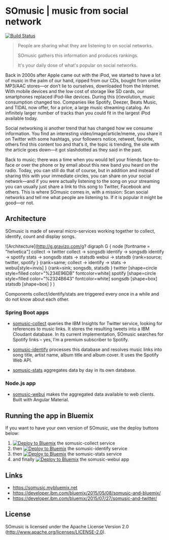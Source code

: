 # SOmusic | music from social network
[![Build Status](https://travis-ci.org/l2fprod/somusic-webui.svg?branch=master)](https://travis-ci.org/l2fprod/somusic-webui)

> People are sharing what they are listening to on social networks.
>
> SOmusic gathers this information and produces rankings.
>
> It's your daily dose of what's popular on social networks.

Back in 2000s after Apple came out with the iPod, we started to have a lot of music in the palm of our hand, ripped from our CDs, bought from online MP3/AAC stores—or don’t lie to ourselves, downloaded from the Internet. With mobile devices and the low cost of storage like SD cards, our smartphones replaced iPod-like devices. During this (r)evolution, music consumption changed too. Companies like Spotify, Deezer, Beats Music, and TIDAL now offer, for a price, a large music streaming catalog. An infinitely larger number of tracks than you could fit in the largest iPod available today.

Social networking is another trend that has changed how we consume information. You find an interesting video/image/article/meme, you share it on Twitter with some hashtags, your followers notice, retweet, favorite, others find this content too and that’s it, the topic is trending, the site with the article goes down—it got slashdotted as they said in the past.

Back to music; there was a time when you would tell your friends face-to-face or over the phone or by email about this new band you heard on the radio. Today, you can still do that of course, but in addition and instead of sharing this with your immediate circles, you can share on your social network—and if you were actually listening to the song on your streaming you can usually just share a link to this song to Twitter, Facebook and others. This is where SOmusic comes in, with a mission: Scan social networks and tell me what people are listening to. If it is popular it might be good—or not.

## Architecture

SOmusic is made of several micro-services working together to collect, identify, count and display songs.

![Architecture](http://g.gravizo.com/g?
  digraph G {
    node [fontname = "helvetica"]
    collect -> twitter
    collect -> songsdb
    identify -> songsdb
    identify -> spotify
    stats -> songsdb
    stats -> statsdb
    webui -> statsdb
    {rank=source; twitter, spotify }
    {rank=same; collect -> identify -> stats -> webui[style=invis] }
    {rank=sink; songsdb, statsdb }
    twitter [shape=circle style=filled color="%234E96DB" fontcolor=white]
    spotify [shape=circle style=filled color="%2324B643" fontcolor=white]
    songsdb [shape=box]
    statsdb [shape=box]
  }
)

Components collect/identify/stats are triggered every once in a while and do not know about each other.

### Spring Boot apps

* [somusic-collect](https://github.com/l2fprod/somusic-collect) queries the IBM Insights for Twitter service, looking for references to music links. It stores the resulting tweets into a IBM Cloudant database. In its current implementation, SOmusic searches for Spotify links – yes, I’m a premium subscriber to Spotify.

* [somusic-identify](https://github.com/l2fprod/somusic-identify) processes this database and resolves music links into song title, artist name, album title and album cover. It uses the Spotify Web API.

* [somusic-stats](https://github.com/l2fprod/somusic-stats) aggregates data by day in its own database.

### Node.js app
* [somusic-webui](https://github.com/l2fprod/somusic-webui) makes the aggregated data available to web clients. Built with Angular Material.

## Running the app in Bluemix

If you want to have your own version of SOmusic, use the deploy buttons below:

1. [![Deploy to Bluemix](https://bluemix.net/deploy/button.png)](https://bluemix.net/deploy?repository=https://github.com/l2fprod/somusic-collect) the somusic-collect service
1. then [![Deploy to Bluemix](https://bluemix.net/deploy/button.png)](https://bluemix.net/deploy?repository=https://github.com/l2fprod/somusic-identify) the somusic-identify service
1. then [![Deploy to Bluemix](https://bluemix.net/deploy/button.png)](https://bluemix.net/deploy?repository=https://github.com/l2fprod/somusic-stats) the somusic-stats service
1. and finally [![Deploy to Bluemix](https://bluemix.net/deploy/button.png)](https://bluemix.net/deploy?repository=https://github.com/l2fprod/somusic-webui) the somusic-webui app

## Links
- https://somusic.mybluemix.net
- https://developer.ibm.com/bluemix/2015/05/08/somusic-and-bluemix/
- https://developer.ibm.com/bluemix/2015/07/27/somusic-and-twitter/

## License

SOmusic is licensed under the Apache License Version 2.0 (http://www.apache.org/licenses/LICENSE-2.0).
